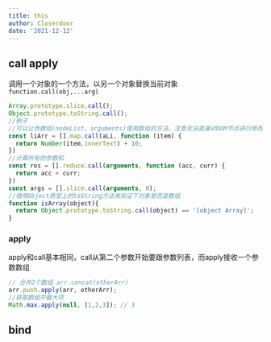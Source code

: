 ```yaml
---
title: this
author: Closerdoor
date: '2021-12-12'
---
```


## call apply
调用一个对象的一个方法，以另一个对象替换当前对象
`function.call(obj,...arg)`
```js
Array.prototype.slice.call();
Object.prototype.toString.call();
//例子 
//可以让伪数组(nodeList、arguments)使用数组的方法，注意无法直接对DOM节点进行修改
const liArr = [].map.call(aLi, function (item) {
  return Number(item.innerText) + 10;
})
//计算所有的参数和
const res = [].reduce.call(arguments, function (acc, curr) {
  return acc + curr;
})
const args = [].slice.call(arguments, 0);
//借用Object原型上的toString方法来验证下对象是否是数组
function isArray(object){
  return Object.prototype.toString.call(object) == '[object Array]';
}
```
### apply
apply和call基本相同，call从第二个参数开始要跟参数列表，而apply接收一个参数数组
```js
// 合并2个数组 arr.concat(otherArr)
arr.push.apply(arr, otherArr); 
//获取数组中最大项
Math.max.apply(null, [1,2,3]); // 3
```
## bind

